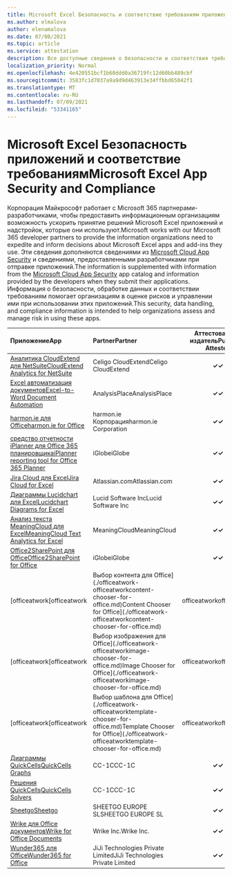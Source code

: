 ```yaml
---
title: Microsoft Excel Безопасность и соответствие требованиям приложения — все приложения
ms.author: elmalova
author: elenamalova
ms.date: 07/08/2021
ms.topic: article
ms.service: attestation
description: Все доступные сведения о безопасности и соответствия требованиям для всех Microsoft Excel приложений.
localization_priority: Normal
ms.openlocfilehash: 4e420551bcf1b60ddd0a36719fc12d60bb489cbf
ms.sourcegitcommit: 3583fc1d7037a9a9d9d463913e34ffbbd65042f1
ms.translationtype: MT
ms.contentlocale: ru-RU
ms.lasthandoff: 07/09/2021
ms.locfileid: "53341165"
---
```

# <a name="microsoft-excel-app-security-and-compliance"></a><span data-ttu-id="4890f-103">Microsoft Excel Безопасность приложений и соответствие требованиям</span><span class="sxs-lookup"><span data-stu-id="4890f-103">Microsoft Excel App Security and Compliance</span></span>

<span data-ttu-id="4890f-104">Корпорация Майкрософт работает с Microsoft 365 партнерами-разработчиками, чтобы предоставить информационным организациям возможность ускорить принятие решений Microsoft Excel приложений и надстройок, которые они используют.</span><span class="sxs-lookup"><span data-stu-id="4890f-104">Microsoft works with our Microsoft 365 developer partners to provide the information organizations need to expedite and inform decisions about Microsoft Excel apps and add-ins they use.</span></span> <span data-ttu-id="4890f-105">Эти сведения дополняются сведениями из [Microsoft Cloud App Security](https://www.microsoft.com/en-us/enterprise-mobility-security/cloud-app-security) и сведениями, предоставленными разработчиками при отправке приложений.</span><span class="sxs-lookup"><span data-stu-id="4890f-105">The information is supplemented with information from the [Microsoft Cloud App Security](https://www.microsoft.com/en-us/enterprise-mobility-security/cloud-app-security) app catalog and information provided by the developers when they submit their applications.</span></span> <span data-ttu-id="4890f-106">Информация о безопасности, обработке данных и соответствии требованиям помогает организациям в оценке рисков и управлении ими при использовании этих приложений.</span><span class="sxs-lookup"><span data-stu-id="4890f-106">This security, data handling, and compliance information is intended to help organizations assess and manage risk in using these apps.</span></span>

| <span data-ttu-id="4890f-107">**Приложение**</span><span class="sxs-lookup"><span data-stu-id="4890f-107">**App**</span></span> | <span data-ttu-id="4890f-108">**Partner**</span><span class="sxs-lookup"><span data-stu-id="4890f-108">**Partner**</span></span> | <span data-ttu-id="4890f-109">**Аттестованный издатель**</span><span class="sxs-lookup"><span data-stu-id="4890f-109">**Publisher Attested**</span></span> | <span data-ttu-id="4890f-110">**Сертифицировано**</span><span class="sxs-lookup"><span data-stu-id="4890f-110">**Certified**</span></span> |
|:--------|:------------|:----------------------:|:-------------:|
| [<span data-ttu-id="4890f-111">Аналитика CloudExtend для NetSuite</span><span class="sxs-lookup"><span data-stu-id="4890f-111">CloudExtend Analytics for NetSuite</span></span>](./celigo-cloudextend-analytics-for-netsuite.md) | <span data-ttu-id="4890f-112">Celigo CloudExtend</span><span class="sxs-lookup"><span data-stu-id="4890f-112">Celigo CloudExtend</span></span> | <span data-ttu-id="4890f-113">**✓**</span><span class="sxs-lookup"><span data-stu-id="4890f-113">**✓**</span></span> |  |
| [<span data-ttu-id="4890f-114">Excel автоматизация документов</span><span class="sxs-lookup"><span data-stu-id="4890f-114">Excel-to-Word Document Automation</span></span>](./analysisplace-excel-to-word-document-automation.md) | <span data-ttu-id="4890f-115">AnalysisPlace</span><span class="sxs-lookup"><span data-stu-id="4890f-115">AnalysisPlace</span></span> | <span data-ttu-id="4890f-116">**✓**</span><span class="sxs-lookup"><span data-stu-id="4890f-116">**✓**</span></span> |  |
| [<span data-ttu-id="4890f-117">harmon.ie для Office</span><span class="sxs-lookup"><span data-stu-id="4890f-117">harmon.ie for Office</span></span>](./harmonie-corporation-for-office.md) | <span data-ttu-id="4890f-118">harmon.ie Корпорация</span><span class="sxs-lookup"><span data-stu-id="4890f-118">harmon.ie Corporation</span></span> | <span data-ttu-id="4890f-119">**✓**</span><span class="sxs-lookup"><span data-stu-id="4890f-119">**✓**</span></span> |  |
| [<span data-ttu-id="4890f-120">средство отчетности iPlanner для Office 365 планировщика</span><span class="sxs-lookup"><span data-stu-id="4890f-120">iPlanner reporting tool for Office 365 Planner</span></span>](./iglobe-iplanner-reporting-tool-for-office-365-planner.md) | <span data-ttu-id="4890f-121">iGlobe</span><span class="sxs-lookup"><span data-stu-id="4890f-121">iGlobe</span></span> | <span data-ttu-id="4890f-122">**✓**</span><span class="sxs-lookup"><span data-stu-id="4890f-122">**✓**</span></span> | <img alt="Certified application badge" src="../media/certified-badge.png" height="25" width="25" /> |
| [<span data-ttu-id="4890f-123">Jira Cloud для Excel</span><span class="sxs-lookup"><span data-stu-id="4890f-123">Jira Cloud for Excel</span></span>](./atlassiancom-jira-cloud-for-excel.md) | <span data-ttu-id="4890f-124">Atlassian.com</span><span class="sxs-lookup"><span data-stu-id="4890f-124">Atlassian.com</span></span> | <span data-ttu-id="4890f-125">**✓**</span><span class="sxs-lookup"><span data-stu-id="4890f-125">**✓**</span></span> |  |
| [<span data-ttu-id="4890f-126">Диаграммы Lucidchart для Excel</span><span class="sxs-lookup"><span data-stu-id="4890f-126">Lucidchart Diagrams for Excel</span></span>](./lucid-software-inc-lucidchart-diagrams-for-excel.md) | <span data-ttu-id="4890f-127">Lucid Software Inc</span><span class="sxs-lookup"><span data-stu-id="4890f-127">Lucid Software Inc</span></span> | <span data-ttu-id="4890f-128">**✓**</span><span class="sxs-lookup"><span data-stu-id="4890f-128">**✓**</span></span> |  |
| [<span data-ttu-id="4890f-129">Анализ текста MeaningCloud для Excel</span><span class="sxs-lookup"><span data-stu-id="4890f-129">MeaningCloud Text Analytics for Excel</span></span>](./meaningcloud-text-analytics-for-excel.md) | <span data-ttu-id="4890f-130">MeaningCloud</span><span class="sxs-lookup"><span data-stu-id="4890f-130">MeaningCloud</span></span> | <span data-ttu-id="4890f-131">**✓**</span><span class="sxs-lookup"><span data-stu-id="4890f-131">**✓**</span></span> |  |
| [<span data-ttu-id="4890f-132">Office2SharePoint для Office</span><span class="sxs-lookup"><span data-stu-id="4890f-132">Office2SharePoint for Office</span></span>](./iglobe-office2sharepoint-for-office.md) | <span data-ttu-id="4890f-133">iGlobe</span><span class="sxs-lookup"><span data-stu-id="4890f-133">iGlobe</span></span> | <span data-ttu-id="4890f-134">**✓**</span><span class="sxs-lookup"><span data-stu-id="4890f-134">**✓**</span></span> | <img alt="Certified application badge" src="../media/certified-badge.png" height="25" width="25" /> |
| <span data-ttu-id="4890f-135">[officeatwork</span><span class="sxs-lookup"><span data-stu-id="4890f-135">[officeatwork</span></span> | <span data-ttu-id="4890f-136">Выбор контента для Office](./officeatwork-officeatworkcontent-chooser-for-office.md)</span><span class="sxs-lookup"><span data-stu-id="4890f-136">Content Chooser for Office](./officeatwork-officeatworkcontent-chooser-for-office.md)</span></span> | <span data-ttu-id="4890f-137">officeatwork</span><span class="sxs-lookup"><span data-stu-id="4890f-137">officeatwork</span></span> | <span data-ttu-id="4890f-138">**✓**</span><span class="sxs-lookup"><span data-stu-id="4890f-138">**✓**</span></span> | <img alt="Certified application badge" src="../media/certified-badge.png" height="25" width="25" /> |
| <span data-ttu-id="4890f-139">[officeatwork</span><span class="sxs-lookup"><span data-stu-id="4890f-139">[officeatwork</span></span> | <span data-ttu-id="4890f-140">Выбор изображения для Office](./officeatwork-officeatworkimage-chooser-for-office.md)</span><span class="sxs-lookup"><span data-stu-id="4890f-140">Image Chooser for Office](./officeatwork-officeatworkimage-chooser-for-office.md)</span></span> | <span data-ttu-id="4890f-141">officeatwork</span><span class="sxs-lookup"><span data-stu-id="4890f-141">officeatwork</span></span> | <span data-ttu-id="4890f-142">**✓**</span><span class="sxs-lookup"><span data-stu-id="4890f-142">**✓**</span></span> |  |
| <span data-ttu-id="4890f-143">[officeatwork</span><span class="sxs-lookup"><span data-stu-id="4890f-143">[officeatwork</span></span> | <span data-ttu-id="4890f-144">Выбор шаблона для Office](./officeatwork-officeatworktemplate-chooser-for-office.md)</span><span class="sxs-lookup"><span data-stu-id="4890f-144">Template Chooser for Office](./officeatwork-officeatworktemplate-chooser-for-office.md)</span></span> | <span data-ttu-id="4890f-145">officeatwork</span><span class="sxs-lookup"><span data-stu-id="4890f-145">officeatwork</span></span> | <span data-ttu-id="4890f-146">**✓**</span><span class="sxs-lookup"><span data-stu-id="4890f-146">**✓**</span></span> | <img alt="Certified application badge" src="../media/certified-badge.png" height="25" width="25" /> |
| [<span data-ttu-id="4890f-147">Диаграммы QuickCells</span><span class="sxs-lookup"><span data-stu-id="4890f-147">QuickCells Graphs</span></span>](./cc-1c-quickcells-graphs.md) | <span data-ttu-id="4890f-148">CC-1C</span><span class="sxs-lookup"><span data-stu-id="4890f-148">CC-1C</span></span> | <span data-ttu-id="4890f-149">**✓**</span><span class="sxs-lookup"><span data-stu-id="4890f-149">**✓**</span></span> |  |
| [<span data-ttu-id="4890f-150">Решения QuickCells</span><span class="sxs-lookup"><span data-stu-id="4890f-150">QuickCells Solvers</span></span>](./cc-1c-quickcells-solvers.md) | <span data-ttu-id="4890f-151">CC-1C</span><span class="sxs-lookup"><span data-stu-id="4890f-151">CC-1C</span></span> | <span data-ttu-id="4890f-152">**✓**</span><span class="sxs-lookup"><span data-stu-id="4890f-152">**✓**</span></span> |  |
| [<span data-ttu-id="4890f-153">Sheetgo</span><span class="sxs-lookup"><span data-stu-id="4890f-153">Sheetgo</span></span>](./sheetgo-europe-sl.md) | <span data-ttu-id="4890f-154">SHEETGO EUROPE SL</span><span class="sxs-lookup"><span data-stu-id="4890f-154">SHEETGO EUROPE SL</span></span> | <span data-ttu-id="4890f-155">**✓**</span><span class="sxs-lookup"><span data-stu-id="4890f-155">**✓**</span></span> |  |
| [<span data-ttu-id="4890f-156">Wrike для Office документов</span><span class="sxs-lookup"><span data-stu-id="4890f-156">Wrike for Office Documents</span></span>](./wrike-inc-for-office-documents.md) | <span data-ttu-id="4890f-157">Wrike Inc.</span><span class="sxs-lookup"><span data-stu-id="4890f-157">Wrike Inc.</span></span> | <span data-ttu-id="4890f-158">**✓**</span><span class="sxs-lookup"><span data-stu-id="4890f-158">**✓**</span></span> | <img alt="Certified application badge" src="../media/certified-badge.png" height="25" width="25" /> |
| [<span data-ttu-id="4890f-159">Wunder365 для Office</span><span class="sxs-lookup"><span data-stu-id="4890f-159">Wunder365 for Office</span></span>](./jiji-technologies-private-limited-wunder365-for-office.md) | <span data-ttu-id="4890f-160">JiJi Technologies Private Limited</span><span class="sxs-lookup"><span data-stu-id="4890f-160">JiJi Technologies Private Limited</span></span> | <span data-ttu-id="4890f-161">**✓**</span><span class="sxs-lookup"><span data-stu-id="4890f-161">**✓**</span></span> |  |
